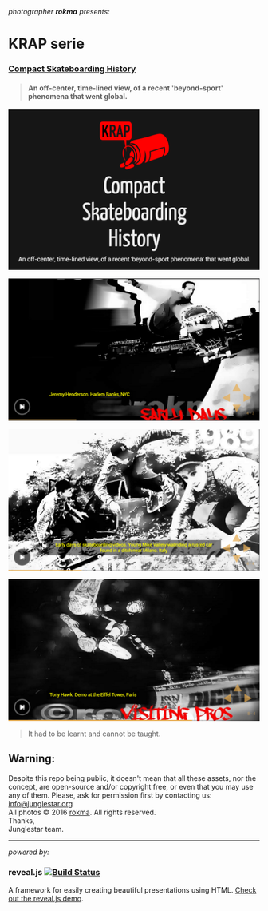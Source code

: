 _photographer **rokma** presents:_
# KRAP serie

### [Compact Skateboarding History](http://krap.junglestar.org)

>#### An off-center, time-lined view, of a recent 'beyond-sport' phenomena that went global.

![intro screen](screen.png)

![intro screen](shot2.png)

![intro screen](shot1.png)

![intro screen](shot3.png)

>It had to be learnt and cannot be taught.

## Warning:

Despite this repo being public, it doesn't mean that all these assets, nor the concept, are open-source and/or copyright free, or even that you may use any of them. Please, ask for permission first by contacting us: info@junglestar.org    
All photos © 2016 [rokma](http://rokma.com). All rights reserved.    
Thanks,  
Junglestar team.

- - -


_powered by:_
### reveal.js [![Build Status](https://travis-ci.org/hakimel/reveal.js.png?branch=master)](https://travis-ci.org/hakimel/reveal.js)

A framework for easily creating beautiful presentations using HTML. [Check out the reveal.js demo](http://lab.hakim.se/reveal-js/).
